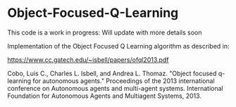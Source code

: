 # Object-Focused-Q-Learning

This code is a work in progress: Will update with more details soon

Implementation of the Object Focused Q Learning algorithm as described in:

https://www.cc.gatech.edu/~isbell/papers/ofql2013.pdf

Cobo, Luis C., Charles L. Isbell, and Andrea L. Thomaz. "Object focused q-learning for autonomous agents." 
Proceedings of the 2013 international conference on Autonomous agents and multi-agent systems. 
International Foundation for Autonomous Agents and Multiagent Systems, 2013.
